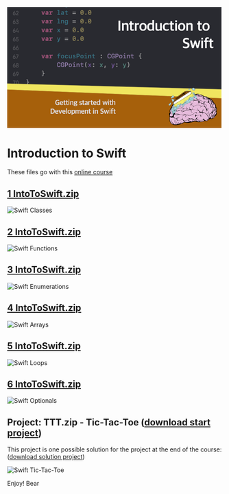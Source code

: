 <img src="https://raw.githubusercontent.com/bearc0025/onlineCourses/main/IntroToSwift/icon.png" alt="Introduction to Swift" style="width:500px;"/>

# Introduction to Swift

These files go with this [online course](https://amzn.to/3QG4PN2)

## [1 IntoToSwift.zip](https://github.com/bearc0025/onlineCourses/raw/main/IntroToSwift/1%20IntroToSwift.zip)

<img src="https://s3.amazonaws.com/CAPS-SSE/soju/ae8d/b83e46bc-4b7d-468a-b80d-1bbb24eeaa99/SOJU_IMAGE?versionId=3jOIDsHJZAaKJ4NNRRioDEqei27Iz0tG&X-Amz-Algorithm=AWS4-HMAC-SHA256&X-Amz-Date=20220809T123125Z&X-Amz-SignedHeaders=host&X-Amz-Expires=7200&X-Amz-Credential=AKIAWBV6LQ4QPLOTC37V%2F20220809%2Fus-east-1%2Fs3%2Faws4_request&X-Amz-Signature=9e0afd8e0bfc1c40ad85b19817595db0aca1b84ffe548378305618aa10fdc5eb" alt="Swift Classes" style="width:200px;"/>


## [2 IntoToSwift.zip](https://github.com/bearc0025/onlineCourses/raw/main/IntroToSwift/2%20IntroToSwift.zip)

<img src="https://s3.amazonaws.com/CAPS-SSE/soju/2c5e/a87f0e7a-ff8e-40f9-8af9-2b70c37d95d7/SOJU_IMAGE?versionId=OmjqTlc8LtO.s5UGDIb9zDCTw0sNyDYy&X-Amz-Algorithm=AWS4-HMAC-SHA256&X-Amz-Date=20220809T123359Z&X-Amz-SignedHeaders=host&X-Amz-Expires=7200&X-Amz-Credential=AKIAWBV6LQ4QPLOTC37V%2F20220809%2Fus-east-1%2Fs3%2Faws4_request&X-Amz-Signature=2eeb9ca7ee5d46a36db6873006544b5835eda42b556f459d786d243139d4e9d3" alt="Swift Functions" style="width:200px;"/>

## [3 IntoToSwift.zip](https://github.com/bearc0025/onlineCourses/raw/main/IntroToSwift/3%20IntroToSwift.zip)

<img src="https://s3.amazonaws.com/CAPS-SSE/soju/4876/13b49a9e-3f31-4897-9ce4-621f78b23d91/SOJU_IMAGE?versionId=m0Klwmu9A_vP_T5GIfYvNoDke3Nh4mil&X-Amz-Algorithm=AWS4-HMAC-SHA256&X-Amz-Date=20220809T123503Z&X-Amz-SignedHeaders=host&X-Amz-Expires=7200&X-Amz-Credential=AKIAWBV6LQ4QPLOTC37V%2F20220809%2Fus-east-1%2Fs3%2Faws4_request&X-Amz-Signature=edd7eac5344e404fc870e0b6723f1619ced817fe5bd69a59b6f3a04412fbfca1" alt="Swift Enumerations" style="width:200px;"/>

## [4 IntoToSwift.zip](https://github.com/bearc0025/onlineCourses/raw/main/IntroToSwift/4%20IntroToSwift.zip)

<img src="https://s3.amazonaws.com/CAPS-SSE/soju/c074/f29214ff-2d0f-4631-8e75-ff650ac66e82/SOJU_IMAGE?versionId=6XWLC5WeauRhjDL6kLKWto.BjgA9Mcch&X-Amz-Algorithm=AWS4-HMAC-SHA256&X-Amz-Date=20220809T123555Z&X-Amz-SignedHeaders=host&X-Amz-Expires=7200&X-Amz-Credential=AKIAWBV6LQ4QPLOTC37V%2F20220809%2Fus-east-1%2Fs3%2Faws4_request&X-Amz-Signature=d211b5bdef70f7987dcd95d95daeabdecec477afb73a68fd2add3c52c56d76e5" alt="Swift Arrays" style="width:200px;"/>

## [5 IntoToSwift.zip](https://github.com/bearc0025/onlineCourses/raw/main/IntroToSwift/5%20IntroToSwift.zip)

<img src="https://s3.amazonaws.com/CAPS-SSE/soju/9e3d/c81d7d4e-7bfb-4e59-8340-94f8aea12ea1/SOJU_IMAGE?versionId=oscjJTUiDR5SZkf94nG1H5v3i241DkGF&X-Amz-Algorithm=AWS4-HMAC-SHA256&X-Amz-Date=20220809T123624Z&X-Amz-SignedHeaders=host&X-Amz-Expires=7200&X-Amz-Credential=AKIAWBV6LQ4QPLOTC37V%2F20220809%2Fus-east-1%2Fs3%2Faws4_request&X-Amz-Signature=2682ad584e4042fe27d766ee2bdb49b7198087a8eb21100c6dbd6b4e33a55567" alt="Swift Loops" style="width:200px;"/>

## [6 IntoToSwift.zip](https://github.com/bearc0025/onlineCourses/raw/main/IntroToSwift/6%20IntroToSwift.zip)

<img src="https://s3.amazonaws.com/CAPS-SSE/soju/5494/32e42b12-264a-4173-89f0-c247d7196310/SOJU_IMAGE?versionId=vl5219aJ75HGazEi1KoB4W2y5yb2Srfv&X-Amz-Algorithm=AWS4-HMAC-SHA256&X-Amz-Date=20220809T123731Z&X-Amz-SignedHeaders=host&X-Amz-Expires=7200&X-Amz-Credential=AKIAWBV6LQ4QPLOTC37V%2F20220809%2Fus-east-1%2Fs3%2Faws4_request&X-Amz-Signature=bdd5de2887f278d8aedc190c7952d85ac5711e28ca9bcfe9497169ede1bd6302" alt="Swift Optionals" style="width:200px;"/>

## Project: TTT.zip - Tic-Tac-Toe ([download start project](https://github.com/bearc0025/onlineCourses/raw/main/IntroToSwift/TTT.zip))

This project is one possible solution for the project at the end of the course: ([download solution project](https://github.com/bearc0025/onlineCourses/raw/main/IntroToSwift/TTT_end.zip))

<img src="https://s3.amazonaws.com/CAPS-SSE/soju/3bf6/ec22f703-1071-4aee-9b2e-3bc28cb2d49f/SOJU_IMAGE?versionId=fIQ7dm1hayZnCm7xCgJogO2M5.djF7YD&X-Amz-Algorithm=AWS4-HMAC-SHA256&X-Amz-Date=20220809T123840Z&X-Amz-SignedHeaders=host&X-Amz-Expires=7200&X-Amz-Credential=AKIAWBV6LQ4QPLOTC37V%2F20220809%2Fus-east-1%2Fs3%2Faws4_request&X-Amz-Signature=99597fa1fb439bf2612c99774e7c769620eb30bb91bc7d67cf0ec9ac210a738f" alt="Swift Tic-Tac-Toe" style="width:200px;"/>

Enjoy!
Bear
